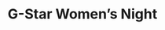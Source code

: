 ---
layout: post
title: G-Star Women’s Night
thumb-jpg: /images/work-g-star.jpg
thumb-mp4: /images/work-g-star.mp4
year: 2011
agency: Momkai
color: rgb(224, 222, 224)
role: Lead Flash Developer
href: https://vimeo.com/31965635
---